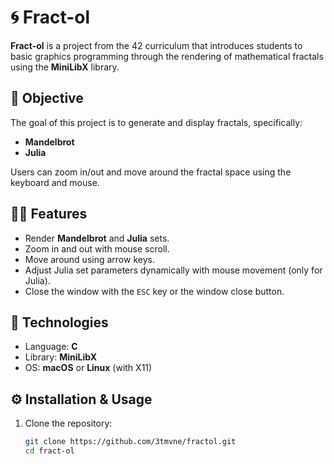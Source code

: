# 🌀 Fract-ol

**Fract-ol** is a project from the 42 curriculum that introduces students to basic graphics programming through the rendering of mathematical fractals using the **MiniLibX** library.

## 📌 Objective

The goal of this project is to generate and display fractals, specifically:

- **Mandelbrot**
- **Julia**

Users can zoom in/out and move around the fractal space using the keyboard and mouse.

## 🧑‍💻 Features

- Render **Mandelbrot** and **Julia** sets.
- Zoom in and out with mouse scroll.
- Move around using arrow keys.
- Adjust Julia set parameters dynamically with mouse movement (only for Julia).
- Close the window with the `ESC` key or the window close button.

## 🧰 Technologies

- Language: **C**
- Library: **MiniLibX**
- OS: **macOS** or **Linux** (with X11)

## ⚙️ Installation & Usage

1. Clone the repository:
   ```bash
   git clone https://github.com/3tmvne/fractol.git
   cd fract-ol
